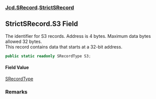 ### [Jcd.SRecord](Jcd.SRecord.md 'Jcd.SRecord').[StrictSRecord](Jcd.SRecord.StrictSRecord.md 'Jcd.SRecord.StrictSRecord')

## StrictSRecord.S3 Field

The identifier for S3 records. Address is 4 bytes. Maximum data bytes allowed 32 bytes.  
This record contains data that starts at a 32-bit address.

```csharp
public static readonly SRecordType S3;
```

#### Field Value
[SRecordType](Jcd.SRecord.SRecordType.md 'Jcd.SRecord.SRecordType')

### Remarks